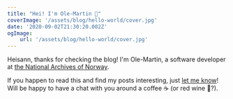 ```yaml
---
title: "Hei! I'm Ole-Martin 👋"
coverImage: '/assets/blog/hello-world/cover.jpg'
date: '2020-09-02T21:30:20.002Z'
ogImage:
	url: '/assets/blog/hello-world/cover.jpg'
---
```


Heisann, thanks for checking the blog! I'm Ole-Martin, a software developer at [the National Archives of Norway](https://www.arkivverket.no/en).

If you happen to read this and find my posts interesting, just [let me know](https://twitter.com/omBratteng)! Will be happy to have a chat with you around a coffee ☕️ (or red wine 🍷?).
